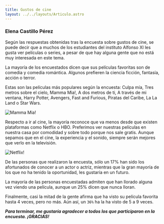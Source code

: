 ```yaml
---
title: Gustos de cine
layout: ../../layouts/Articulo.astro
---
```


### Elena Castillo Pérez

Según las respuestas obtenidas tras la encuesta
sobre gustos de cine, se puede decir que a muchos de
los estudiantes del instituto Alfonso XI les gusta ver
películas o series, a pesar de
que hay alguna gente que no
está muy interesada en este
tema.  
  
La mayoría de los encuestados
dicen que sus películas favoritas
son de comedia y comedia
romántica. Algunos prefieren la ciencia ficción, fantasía,
acción o terror.  
  
Estas son las películas más
populares según la encuesta:
Culpa mía, Tres metros sobre
el cielo, Mamma Mia!, A dos
metros de ti, A través de
mi ventana, Harry Potter,
Avengers, Fast and Furious,
Piratas del Caribe, La La Land o Star Wars.  

![Mamma Mia!](https://www.uphe.com/sites/default/files/2015/04/Mamma-Mia-The-Movie-Gallery-15.jpg)

Respecto a ir al cine, la mayoría
reconoce que va menos desde que
existen plataformas como Netflix o
HBO. Preferimos ver nuestras
películas en nuestra casa por
comodidad y sobre todo porque nos
sale gratis. Aunque sepamos que en
el cine, la experiencia y el sonido, siempre serán
mejores que verlo en la televisión. 

![Netflix!](https://external-content.duckduckgo.com/iu/?u=http%3A%2F%2Fmisimagenesde.com%2Fwp-content%2Fuploads%2F2017%2F06%2Fnetflix-logo-4.jpg&f=1&nofb=1&ipt=10472fc09b7a7f7fcfcb4079224e206d71c5bb3d3d4fb29176117d37cd4d96af&ipo=images)


De las personas que realizaron la
encuesta, sólo un 17% han sido los
afortunados de conocer a un actor o actriz,
mientras que la gran mayoría de los que no
ha tenido la oportunidad, les gustaría en un
futuro.  
  
La mayoría de las personas encuestadas admiten que
han llorado alguna vez viendo una película, aunque un
25% dicen que nunca lloran.  
  
Finalmente, casi la mitad de la gente afirma que ha visto
su película favorita hasta 4 veces, pero no más. Aún
así, un `36%` ha la ha visto de 5 a 9 veces.  
  
***Para terminar, me gustaría agradecer a todos
los que participaron en la encuesta. ¡GRACIAS!***